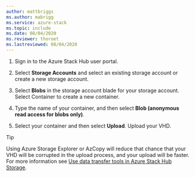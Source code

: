 ```yaml
---
author: mattbriggs
ms.author: mabrigg
ms.service: azure-stack
ms.topic: include
ms.date: 08/04/2020
ms.reviewer: thoroet
ms.lastreviewed: 08/04/2020
---
```


1. Sign in to the Azure Stack Hub user portal.

2. Select **Storage Accounts** and select an existing storage account or create a new storage account.

3. Select **Blobs** in the storage account blade for your storage account. Select Container to create a new container.

4. Type the name of your container, and then select **Blob (anonymous read access for blobs only)**.

5. Select your container and then select **Upload**. Upload your VHD.

> [!TIP]  
> Using Azure Storage Explorer or AzCopy will reduce that chance that your VHD will be corrupted in the upload process, and your upload will be faster. For more information see [Use data transfer tools in Azure Stack Hub Storage](/azure-stack/user/azure-stack-storage-transfer).